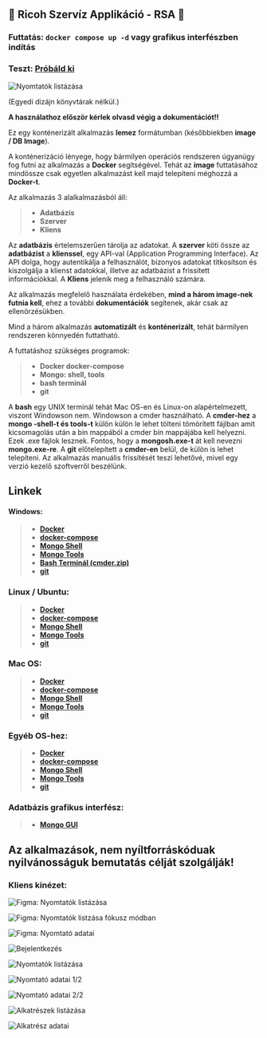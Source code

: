## 🔧 Ricoh Szervíz Applikáció - RSA 🔧

### Futtatás: `docker compose up -d` vagy grafikus interfészben indítás

### Teszt: [Próbáld ki](https://rsa.artonwork.com)

![Nyomtatók listázása](./images/rsa-1.png)

(Egyedi dizájn könyvtárak nélkül.)

**A használathoz először kérlek olvasd végig a dokumentációt!!**

Ez egy konténerizált alkalmazás **lemez** formátumban (későbbiekben **image / DB Image**).

A konténerizáció lényege, hogy bármilyen operációs rendszeren úgyanúgy fog futni az alkalmazás a **Docker** segítségével. Tehát az **image** futtatásához mindössze csak egyetlen alkalmazást kell majd telepíteni méghozzá a **Docker-t**.

Az alkalmazás 3 alalkalmazásból áll:

> - **Adatbázis**
> - **Szerver**
> - **Kliens**

Az **adatbázis** értelemszerűen tárolja az adatokat.
A **szerver** köti össze az **adatbázist** a **klienssel**, egy API-val (Application Programming Interface). Az API dolga, hogy autentikálja a felhasználót, bizonyos adatokat titkosítson és kiszolgálja a klienst adatokkal, illetve az adatbázist a frissített információkkal.
A **Kliens** jelenik meg a felhasználó számára.

Az alkalmazás megfelelő használata érdekében, **mind a három image-nek futnia kell**, ehez a további **dokumentációk** segítenek, akár csak az ellenörzésükben.

Mind a három alkalmazás **automatizált** és **konténerizált**, tehát bármilyen rendszeren könnyedén futtatható.

A futtatáshoz szükséges programok:

> - **Docker docker-compose**
> - **Mongo: shell, tools**
> - **bash terminál**
> - **git**

A **bash** egy UNIX terminál tehát Mac OS-en és Linux-on alapértelmezett, viszont Windowson nem. Windowson a cmder használható. A **cmder-hez** a **mongo -shell-t és tools-t** külön külön le lehet tölteni tömörített fájlban amit kicsomagolás után a bin mappából a cmder bin mappájába kell helyezni. Ezek .exe fájlok lesznek. Fontos, hogy a **mongosh.exe-t** át kell nevezni **mongo.exe-re**. A **git** előtelepített a **cmder-en** belül, de külön is lehet telepíteni. Az alkalmazás manuális frissítését teszi lehetővé, mivel egy verzió kezelő szoftverről beszélünk.

## Linkek

#### Windows:

> - [**Docker**](https://docs.docker.com/desktop/windows/install/)
> - [**docker-compose**](https://docs.docker.com/compose/install/)
> - [**Mongo Shell**](https://downloads.mongodb.com/compass/mongosh-1.1.1-win32-x64.zip)
> - [**Mongo Tools**](https://fastdl.mongodb.org/tools/db/mongodb-database-tools-windows-x86_64-100.5.1.zip)
> - [**Bash Terminál (cmder.zip)**](https://github.com/cmderdev/cmder/releases)
> - [**git**](https://git-scm.com/book/en/v2/Getting-Started-Installing-Git)

### Linux / Ubuntu:

> - [**Docker**](https://docs.docker.com/engine/install/ubuntu/)
> - [**docker-compose**](https://docs.docker.com/compose/install/)
> - [**Mongo Shell**](https://downloads.mongodb.com/compass/mongodb-mongosh_1.1.1_amd64.deb)
> - [**Mongo Tools**](https://fastdl.mongodb.org/tools/db/mongodb-database-tools-ubuntu2004-arm64-100.5.1.deb)
> - [**git**](https://git-scm.com/book/en/v2/Getting-Started-Installing-Git)

### Mac OS:

> - [**Docker**](https://docs.docker.com/desktop/mac/install/)
> - [**docker-compose**](https://docs.docker.com/compose/install/)
> - [**Mongo Shell**](https://downloads.mongodb.com/compass/mongosh-1.1.1-darwin-x64.zip)
> - [**Mongo Tools**](https://fastdl.mongodb.org/tools/db/mongodb-database-tools-macos-x86_64-100.5.1.zip)
> - [**git**](https://git-scm.com/book/en/v2/Getting-Started-Installing-Git)

### Egyéb OS-hez:

> - [**Docker**](https://docs.docker.com/engine/install/)
> - [**docker-compose**](https://docs.docker.com/compose/install/)
> - [**Mongo Shell**](https://www.mongodb.com/try/download/shell)
> - [**Mongo Tools**](https://www.mongodb.com/try/download/database-tools)
> - [**git**](https://git-scm.com/book/en/v2/Getting-Started-Installing-Git)

### Adatbázis grafikus interfész:

> - [**Mongo GUI**](https://www.mongodb.com/try/download/community)

## Az alkalmazások, nem nyíltforráskóduak nyilvánosságuk bemutatás célját szolgálják!

### Kliens kinézet:

![Figma: Nyomtatók listázása](./images/rsa-1.png)

![Figma: Nyomtatók listzása fókusz módban](./images/rsa-3.png)

![Figma: Nyomtató adatai](./images/rsa-2.png)

![Bejelentkezés](./images/rsa-4.png)

![Nyomtatók listázása](./images/rsa-5.png)

![Nyomtató adatai 1/2](./images/rsa-6.png)

![Nyomtató adatai 2/2](./images/rsa-7.png)

![Alkatrészek listázása](./images/rsa-8.png)

![Alkatrész adatai](./images/rsa-9.png)
